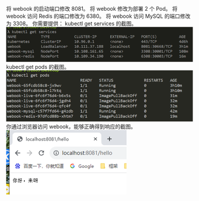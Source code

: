 将 webook 的启动端口修改 8081。
将 webook 修改为部署 2 个 Pod。
将 webook 访问 Redis 的端口修改为 6380。
将 webook 访问 MySQL 的端口修改为 3308。
你需要提供：
kubectl get services 的截图。
![img_2.png](img_2.png)
kubectl get pods 的截图。
![img_3.png](img_3.png)
你通过浏览器访问 webook，能够正确得到响应的截图。
![img_4.png](img_4.png)